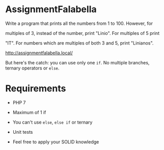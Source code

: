 # AssignmentFalabella

Write a program that prints all the numbers from 1 to 100. However, for

multiples of 3, instead of the number, print "Linio". For multiples of 5 print

"IT". For numbers which are multiples of both 3 and 5, print "Linianos".

 http://assignmentfalabella.local/

But here's the catch: you can use only one `if`. No multiple branches, ternary operators or `else`.


# Requirements

* PHP 7

* Maximum of 1 if

* You can't use `else`, `else if` or ternary

* Unit tests

* Feel free to apply your SOLID knowledge
